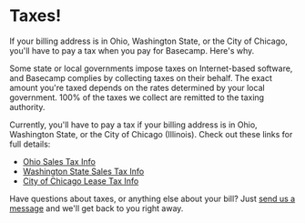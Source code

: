 # Taxes!
If your billing address is in Ohio, Washington State, or the City of Chicago, you'll have to pay a tax when you pay for Basecamp. Here's why.

Some state or local governments impose taxes on Internet-based software, and Basecamp complies by collecting taxes on their behalf. The exact amount you're taxed depends on the rates determined by your local government. 100% of the taxes we collect are remitted to the taxing authority.

Currently, you'll have to pay a tax if your billing address is in Ohio, Washington State, or the City of Chicago (Illinois). Check out these links for full details:

* [Ohio Sales Tax Info](taxes/ohio)
* [Washington State Sales Tax Info](taxes/washington)
* [City of Chicago Lease Tax Info](taxes/chicago)

Have questions about taxes, or anything else about your bill? Just [send us a message](https://basecamp.com/support) and we'll get back to you right away.
